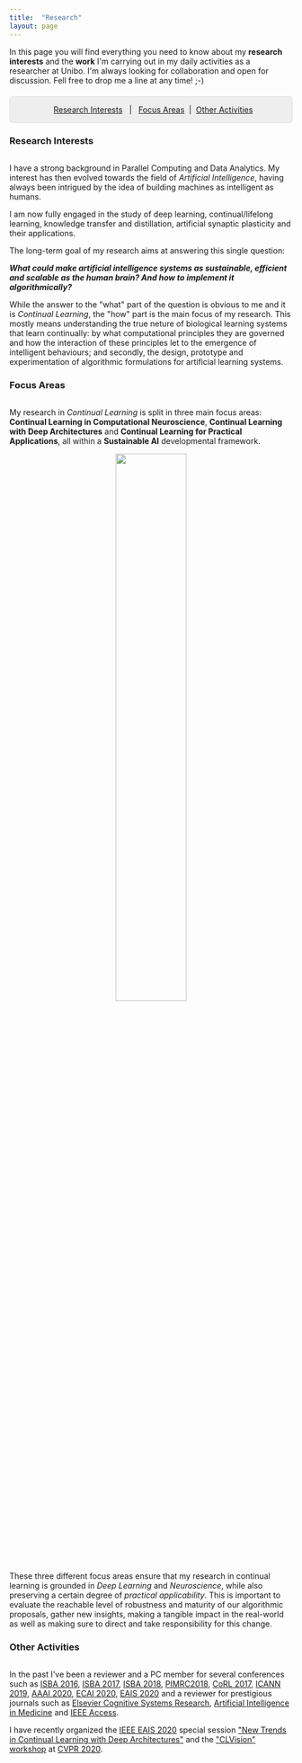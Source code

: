 ```yaml
---
title:  "Research"
layout: page
---
```


In this page you will find everything you need to know about my **research interests** and the **work** I'm carrying out in my daily activities as a researcher at Unibo. I'm always looking for collaboration and open for discussion. Fell free to drop me a line at any time! ;-)

<p style="background: rgba(0,0,0,0.06) none repeat scroll 0% 0%; border: 1px solid rgb(222, 222, 222); padding: 1em; border-radius: 5px; text-align: center; margin-top:20px">
&nbsp; <a href="#interests">Research Interests</a> &nbsp; | &nbsp; <a href="#lines">Focus Areas</a> &nbsp;| &nbsp;<a href="#activities">Other Activities</a><br>
</p>

<a href="#interests"></a>
<h3 id="interests" style="margin-bottom: 30px;">Research Interests</h3>

I have a strong background in Parallel Computing and Data Analytics. My interest has then evolved towards the field of *Artificial Intelligence*, having always been intrigued by the idea of building machines as intelligent as humans. 

I am now fully engaged in the study of deep learning, continual/lifelong learning, knowledge transfer and distillation, artificial synaptic plasticity and their applications.

The long-term goal of my research aims at answering this single question:

***What could make artificial intelligence systems as sustainable, efficient and scalable as the human brain? And how to implement it algorithmically?***

While the answer to the "what" part of the question is obvious to me and it is *Continual Learning*, the "how" part is the main focus of my research. This mostly means understanding the true neture of biological learning systems that learn continually: by what computational principles they are governed and how the interaction of these principles let to the emergence of intelligent behaviours; and secondly, the design, prototype and experimentation of algorithmic formulations for artificial learning systems.


<a href="#lines"></a>
<h3 id="lines" style="margin-bottom: 30px;">Focus Areas</h3>

My research in *Continual Learning* is split in three main focus areas: **Continual Learning in Computational Neuroscience**, **Continual Learning with Deep Architectures** and **Continual Learning for Practical Applications**, all within a **Sustainable AI** developmental framework. 

<div style="text-align:center; margin-bottom:40px; margin-top:0px"><img src ='/{{ site.baseurl }}images/my_research.png' width="50%" /></div>

These three different focus areas ensure that my research in continual learning is grounded in *Deep Learning* and *Neuroscience*, while also preserving a certain degree of *practical applicability*. This is important to evaluate the reachable level of robustness and maturity of our algorithmic  proposals, gather new insights, making a tangible impact in the real-world as well as making sure to direct and take responsibility for this change.

<a href="#activities"></a>
<h3 id="activities" style="margin-bottom: 30px;">Other Activities</h3>

In the past I've been a reviewer and a PC member for several conferences such as [ISBA 2016](), [ISBA 2017](), [ISBA 2018](), [PIMRC2018](), [CoRL 2017](), [ICANN 2019](), [AAAI 2020](), [ECAI 2020](), [EAIS 2020]() and a reviewer for prestigious journals such as [Elsevier Cognitive Systems Research](), [Artificial Intelligence in Medicine]() and [IEEE Access]().

I have recently organized the [IEEE EAIS 2020]() special session ["New Trends in Continual Learning with Deep Architectures"](https://sites.google.com/view/eais2020/conference/special-sessions/new-trends-in-continual-learning-with-deep-architectures?authuser=0) and the ["CLVision" workshop](https://sites.google.com/view/clvision2020/challenge) at [CVPR 2020]().
